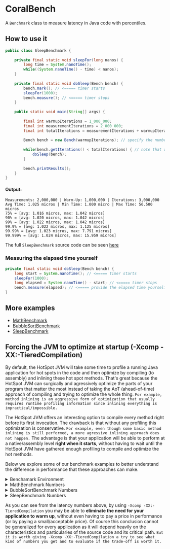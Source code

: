 # CoralBench
A <code>Benchmark</code> class to measure latency in Java code with percentiles.

## How to use it
```Java
public class SleepBenchmark {
    
    private final static void sleepFor(long nanos) {
        long time = System.nanoTime();
        while((System.nanoTime() - time) < nanos);
    }
    
    private final static void doSleep(Bench bench) {
        bench.mark(); // <===== timer starts
        sleepFor(1000);
        bench.measure(); // <===== timer stops
    }
    
    public static void main(String[] args) {
        
        final int warmupIterations = 1_000_000;
        final int measurementIterations = 2_000_000;
        final int totalIterations = measurementIterations + warmupIterations;
        
        Bench bench = new Bench(warmupIterations); // specify the number of warmup iterations to ignore
        
        while(bench.getIterations() < totalIterations) { // note that we always perform warmup + measurement iterations
            doSleep(bench);
        }
        
        bench.printResults();
    }
}
```
#### Output:
```Plain
Measurements: 2,000,000 | Warm-Up: 1,000,000 | Iterations: 3,000,000
Avg Time: 1.025 micros | Min Time: 1.000 micro | Max Time: 56.500 micros
75% = [avg: 1.016 micros, max: 1.042 micros]
90% = [avg: 1.020 micros, max: 1.042 micros]
99% = [avg: 1.022 micros, max: 1.042 micros]
99.9% = [avg: 1.022 micros, max: 1.125 micros]
99.99% = [avg: 1.023 micros, max: 7.791 micros]
99.999% = [avg: 1.024 micros, max: 15.959 micros]
```
The full <code>SleepBenchmark</code> source code can be seen [here](src/main/java/com/coralblocks/coralbench/example/SleepBenchmark.java)

### Measuring the elapsed time yourself
```Java
private final static void doSleep(Bench bench) {
    long start = System.nanoTime(); // <===== timer starts
    sleepFor(1000);
    long elapsed = System.nanoTime() - start; // <===== timer stops
    bench.measure(elapsed); // <===== provide the elapsed time yourself
}
```
## More examples
- [MathBenchmark](src/main/java/com/coralblocks/coralbench/example/MathBenchmark.java)
- [BubbleSortBenchmark](src/main/java/com/coralblocks/coralbench/example/BubbleSortBenchmark.java)
- [SleepBenchmark](src/main/java/com/coralblocks/coralbench/example/SleepBenchmark.java)

## Forcing the JVM to optimize at startup (-Xcomp -XX:-TieredCompilation)

By default, the HotSpot JVM will take some time to profile a running Java application for hot spots in the code and then optimize by compiling (to assembly) and inlining these hot spot methods. That's great because the HotSpot JVM can surgically and agressively optimize the parts of your program that matter the most instead of taking the AoT (ahead-of-time) approach of compiling and trying to optimize the whole thing. `For example, method inlining is an aggressive form of optimization that usually requires runtime profiling information since inlining everything is impractical/impossible.`

The HotSpot JVM offers an interesting option to compile every method right before its first invocation. The drawback is that without any profiling this optimization is conservative. `For example, even though some basic method inlining is still performed, a more agressive inlining approach does not happen.` The advantage is that your application will be able to perform at a native/assembly level <strong>right when it starts</strong>, without having to wait until the HotSpot JVM have gathered enough profiling to compile and optimize the hot methods.

Below we explore some of our benchmark examples to better understand the difference in performance that these approaches can make.

<details>
  <summary>Benchamark Environment</summary>
    
```
$ java -version
java version "23.0.1" 2024-10-15
Java(TM) SE Runtime Environment (build 23.0.1+11-39)
Java HotSpot(TM) 64-Bit Server VM (build 23.0.1+11-39, mixed mode, sharing)

$ uname -a
Linux hivelocity 4.15.0-20-generic #21-Ubuntu SMP Tue Apr 24 06:16:15 UTC 2018 x86_64 x86_64 x86_64 GNU/Linux

$ cat /etc/issue | head -n 1
Ubuntu 18.04.6 LTS \n \l

$ gcc --version | head -n 1
gcc (Ubuntu 11.1.0-1ubuntu1~18.04.1) 11.1.0

$ cat /proc/cpuinfo | grep "model name" | head -n 1 | awk -F ": " '{print $NF}'
Intel(R) Xeon(R) E-2288G CPU @ 3.70GHz

$ arch
x86_64
```
</details>

<details>
  <summary>MathBenchmark Numbers</summary>
    
#### Regular JIT <i>with</i> warm-up
```
$ java -cp target/coralbench-all.jar com.coralblocks.coralbench.example.MathBenchmark 1000000 1000
Value computed: -55054840000
Measurements: 1,000 | Warm-Up: 1,000,000 | Iterations: 1,001,000
Avg Time: 385.210 nanos | Min Time: 200.000 nanos | Max Time: 2.020 micros
75% = [avg: 360.000 nanos, max: 385.000 nanos]
90% = [avg: 365.000 nanos, max: 401.000 nanos]
99% = [avg: 376.000 nanos, max: 609.000 nanos]
99.9% = [avg: 383.000 nanos, max: 1.730 micros]
99.99% = [avg: 385.000 nanos, max: 2.020 micros]
99.999% = [avg: 385.000 nanos, max: 2.020 micros]
```
#### Regular JIT <i>without</i> warm-up
```
$ java -cp target/coralbench-all.jar com.coralblocks.coralbench.example.MathBenchmark 5 1000
Value computed: -54580000
Measurements: 1,000 | Warm-Up: 5 | Iterations: 1,005
Avg Time: 4.747 micros | Min Time: 200.000 nanos | Max Time: 214.941 micros
75% = [avg: 326.000 nanos, max: 375.000 nanos]
90% = [avg: 335.000 nanos, max: 386.000 nanos]
99% = [avg: 3.292 micros, max: 131.788 micros]
99.9% = [avg: 4.536 micros, max: 190.083 micros]
99.99% = [avg: 4.746 micros, max: 214.941 micros]
99.999% = [avg: 4.746 micros, max: 214.941 micros]
```
#### -Xcomp -XX:-TieredCompilation <i>with</i> warm-up
```
$ java -Xcomp -XX:-TieredCompilation -cp target/coralbench-all.jar com.coralblocks.coralbench.example.MathBenchmark 1000000 1000
Value computed: -55054840000
Measurements: 1,000 | Warm-Up: 1,000,000 | Iterations: 1,001,000
Avg Time: 96.430 nanos | Min Time: 90.000 nanos | Max Time: 3.987 micros
75% = [avg: 91.000 nanos, max: 92.000 nanos]
90% = [avg: 91.000 nanos, max: 93.000 nanos]
99% = [avg: 91.000 nanos, max: 96.000 nanos]
99.9% = [avg: 92.000 nanos, max: 406.000 nanos]
99.99% = [avg: 96.000 nanos, max: 3.987 micros]
99.999% = [avg: 96.000 nanos, max: 3.987 micros]
```
#### -Xcomp -XX:-TieredCompilation <i>without</i> warm-up
```
$ java -Xcomp -XX:-TieredCompilation -cp target/coralbench-all.jar com.coralblocks.coralbench.example.MathBenchmark 5 1000
Value computed: -54580000
Measurements: 1,000 | Warm-Up: 5 | Iterations: 1,005
Avg Time: 119.360 nanos | Min Time: 116.000 nanos | Max Time: 428.000 nanos
75% = [avg: 117.000 nanos, max: 119.000 nanos]
90% = [avg: 118.000 nanos, max: 120.000 nanos]
99% = [avg: 118.000 nanos, max: 128.000 nanos]
99.9% = [avg: 119.000 nanos, max: 408.000 nanos]
99.99% = [avg: 119.000 nanos, max: 428.000 nanos]
99.999% = [avg: 119.000 nanos, max: 428.000 nanos]
```
</details>
<details>
  <summary>BubbleSortBenchmark Numbers</summary>
    
#### Regular JIT <i>with</i> warm-up
```
$ java -cp target/coralbench-all.jar com.coralblocks.coralbench.example.BubbleSortBenchmark 1000000 1000
Value computed: 1831830000
Array: [1, 2, 3, 4, 5, 6, 7, 8, 9, 10, 11, 12, 13, 14, 15, 16, 17, 18, 19, 20, 21, 22, 23, 24, 25, 26, 27, 28, 29, 30, 31, 32, 33, 34, 35, 36, 37, 38, 39, 40, 41, 42, 43, 44, 45, 46, 47, 48, 49, 50, 51, 52, 53, 54, 55, 56, 57, 58, 59, 60]
Measurements: 1,000 | Warm-Up: 1,000,000 | Iterations: 1,001,000
Avg Time: 1.228 micros | Min Time: 807.000 nanos | Max Time: 10.977 micros
75% = [avg: 1.145 micros, max: 1.312 micros]
90% = [avg: 1.177 micros, max: 1.375 micros]
99% = [avg: 1.198 micros, max: 1.478 micros]
99.9% = [avg: 1.218 micros, max: 9.687 micros]
99.99% = [avg: 1.227 micros, max: 10.977 micros]
99.999% = [avg: 1.227 micros, max: 10.977 micros]
```
#### Regular JIT <i>without</i> warm-up
```
$ java -cp target/coralbench-all.jar com.coralblocks.coralbench.example.BubbleSortBenchmark 5 1000
Value computed: 1839150
Array: [1, 2, 3, 4, 5, 6, 7, 8, 9, 10, 11, 12, 13, 14, 15, 16, 17, 18, 19, 20, 21, 22, 23, 24, 25, 26, 27, 28, 29, 30, 31, 32, 33, 34, 35, 36, 37, 38, 39, 40, 41, 42, 43, 44, 45, 46, 47, 48, 49, 50, 51, 52, 53, 54, 55, 56, 57, 58, 59, 60]
Measurements: 1,000 | Warm-Up: 5 | Iterations: 1,005
Avg Time: 11.005 micros | Min Time: 916.000 nanos | Max Time: 91.532 micros
75% = [avg: 5.231 micros, max: 16.042 micros]
90% = [avg: 7.125 micros, max: 17.370 micros]
99% = [avg: 10.347 micros, max: 71.260 micros]
99.9% = [avg: 10.924 micros, max: 84.416 micros]
99.99% = [avg: 11.004 micros, max: 91.532 micros]
99.999% = [avg: 11.004 micros, max: 91.532 micros]
```
#### -Xcomp -XX:-TieredCompilation <i>with</i> warm-up
```
$ java -Xcomp -XX:-TieredCompilation -cp target/coralbench-all.jar com.coralblocks.coralbench.example.BubbleSortBenchmark 1000000 1000
Value computed: 1831830000
Array: [1, 2, 3, 4, 5, 6, 7, 8, 9, 10, 11, 12, 13, 14, 15, 16, 17, 18, 19, 20, 21, 22, 23, 24, 25, 26, 27, 28, 29, 30, 31, 32, 33, 34, 35, 36, 37, 38, 39, 40, 41, 42, 43, 44, 45, 46, 47, 48, 49, 50, 51, 52, 53, 54, 55, 56, 57, 58, 59, 60]
Measurements: 1,000 | Warm-Up: 1,000,000 | Iterations: 1,001,000
Avg Time: 1.114 micros | Min Time: 1.083 micros | Max Time: 1.696 micros
75% = [avg: 1.107 micros, max: 1.118 micros]
90% = [avg: 1.109 micros, max: 1.125 micros]
99% = [avg: 1.111 micros, max: 1.146 micros]
99.9% = [avg: 1.113 micros, max: 1.682 micros]
99.99% = [avg: 1.113 micros, max: 1.696 micros]
99.999% = [avg: 1.113 micros, max: 1.696 micros]
```
#### -Xcomp -XX:-TieredCompilation <i>without</i> warm-up
```
$ java -Xcomp -XX:-TieredCompilation -cp target/coralbench-all.jar com.coralblocks.coralbench.example.BubbleSortBenchmark 5 1000
Value computed: 1839150
Array: [1, 2, 3, 4, 5, 6, 7, 8, 9, 10, 11, 12, 13, 14, 15, 16, 17, 18, 19, 20, 21, 22, 23, 24, 25, 26, 27, 28, 29, 30, 31, 32, 33, 34, 35, 36, 37, 38, 39, 40, 41, 42, 43, 44, 45, 46, 47, 48, 49, 50, 51, 52, 53, 54, 55, 56, 57, 58, 59, 60]
Measurements: 1,000 | Warm-Up: 5 | Iterations: 1,005
Avg Time: 1.126 micros | Min Time: 1.079 micros | Max Time: 7.655 micros
75% = [avg: 1.109 micros, max: 1.128 micros]
90% = [avg: 1.113 micros, max: 1.142 micros]
99% = [avg: 1.116 micros, max: 1.164 micros]
99.9% = [avg: 1.119 micros, max: 1.875 micros]
99.99% = [avg: 1.126 micros, max: 7.655 micros]
99.999% = [avg: 1.126 micros, max: 7.655 micros]
```
</details>
<details>
  <summary>SleepBenchmark Numbers</summary>
    
#### Regular JIT <i>with</i> warm-up
```
$ java -cp target/coralbench-all.jar com.coralblocks.coralbench.example.SleepBenchmark 1000000 1000
Measurements: 1,000 | Warm-Up: 1,000,000 | Iterations: 1,001,000
Avg Time: 1.088 micros | Min Time: 1.038 micros | Max Time: 8.965 micros
75% = [avg: 1.053 micros, max: 1.078 micros]
90% = [avg: 1.060 micros, max: 1.110 micros]
99% = [avg: 1.066 micros, max: 1.189 micros]
99.9% = [avg: 1.080 micros, max: 7.271 micros]
99.99% = [avg: 1.088 micros, max: 8.965 micros]
99.999% = [avg: 1.088 micros, max: 8.965 micros]
```
#### Regular JIT <i>without</i> warm-up
```
$ java -cp target/coralbench-all.jar com.coralblocks.coralbench.example.SleepBenchmark 5 1000
Measurements: 1,000 | Warm-Up: 5 | Iterations: 1,005
Avg Time: 1.149 micros | Min Time: 1.068 micros | Max Time: 9.275 micros
75% = [avg: 1.107 micros, max: 1.138 micros]
90% = [avg: 1.114 micros, max: 1.161 micros]
99% = [avg: 1.123 micros, max: 1.740 micros]
99.9% = [avg: 1.140 micros, max: 5.375 micros]
99.99% = [avg: 1.149 micros, max: 9.275 micros]
99.999% = [avg: 1.149 micros, max: 9.275 micros]
```
#### -Xcomp -XX:-TieredCompilation <i>with</i> warm-up
```
$ java -Xcomp -XX:-TieredCompilation -cp target/coralbench-all.jar com.coralblocks.coralbench.example.SleepBenchmark 1000000 1000
Measurements: 1,000 | Warm-Up: 1,000,000 | Iterations: 1,001,000
Avg Time: 1.046 micros | Min Time: 1.035 micros | Max Time: 1.095 micros
75% = [avg: 1.045 micros, max: 1.048 micros]
90% = [avg: 1.046 micros, max: 1.048 micros]
99% = [avg: 1.046 micros, max: 1.049 micros]
99.9% = [avg: 1.046 micros, max: 1.089 micros]
99.99% = [avg: 1.046 micros, max: 1.095 micros]
99.999% = [avg: 1.046 micros, max: 1.095 micros]
```
#### -Xcomp -XX:-TieredCompilation <i>without</i> warm-up
```
$ java -Xcomp -XX:-TieredCompilation -cp target/coralbench-all.jar com.coralblocks.coralbench.example.SleepBenchmark 5 1000
Measurements: 1,000 | Warm-Up: 5 | Iterations: 1,005
Avg Time: 1.048 micros | Min Time: 1.034 micros | Max Time: 3.490 micros
75% = [avg: 1.044 micros, max: 1.048 micros]
90% = [avg: 1.045 micros, max: 1.049 micros]
99% = [avg: 1.045 micros, max: 1.050 micros]
99.9% = [avg: 1.045 micros, max: 1.073 micros]
99.99% = [avg: 1.048 micros, max: 3.490 micros]
99.999% = [avg: 1.048 micros, max: 3.490 micros]
```
</details>

As you can see from the latency numbers above, by using `-Xcomp -XX:-TieredCompilation` you may be able to <b>eliminate the need for your application to warm up</b>, without even having to pay a price in performance (or by paying a small/acceptable price). Of course this conclusion cannot be generalized for every application as it will depend heavily on the characteristics and particularies of the source code and its critical path. `But it is worth giving -Xcomp -XX:-TieredCompilation a try to see what kind of numbers you get and to evaluate if the trade-off is worth it.`
